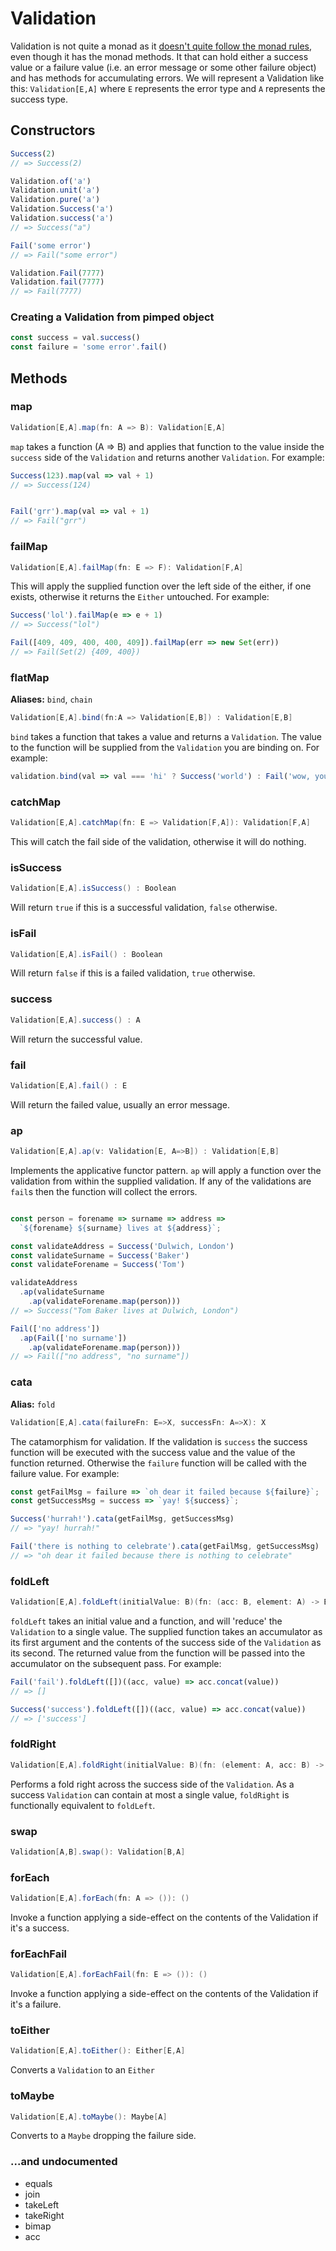 # Validation

Validation is not quite a monad as it [doesn't quite follow the monad rules](http://stackoverflow.com/questions/12211776/why-isnt-validation-a-monad-scalaz7), even though it has the monad methods. It that can hold either a success value or a failure value (i.e. an error message or some other failure object) and has methods for accumulating errors. We will represent a Validation like this: `Validation[E,A]` where `E` represents the error type and `A` represents the success type.

## Constructors

```javascript
Success(2)
// => Success(2)

Validation.of('a')
Validation.unit('a')
Validation.pure('a')
Validation.Success('a')
Validation.success('a')
// => Success("a")

Fail('some error')
// => Fail("some error")

Validation.Fail(7777)
Validation.fail(7777)
// => Fail(7777)
```

### Creating a Validation from pimped object

```javascript
const success = val.success()
const failure = 'some error'.fail()
```

## Methods

### map

```scala
Validation[E,A].map(fn: A => B): Validation[E,A]
```

`map` takes a function (A => B) and applies that function to the value inside the `success` side of the `Validation` and returns another `Validation`. For example:

```javascript
Success(123).map(val => val + 1)
// => Success(124)


Fail('grr').map(val => val + 1)
// => Fail("grr")
```

### failMap

```scala
Validation[E,A].failMap(fn: E => F): Validation[F,A]
```

This will apply the supplied function over the left side of the either, if one exists, otherwise it returns the `Either` untouched. For example:

```javascript
Success('lol').failMap(e => e + 1)
// => Success("lol")

Fail([409, 409, 400, 400, 409]).failMap(err => new Set(err))
// => Fail(Set(2) {409, 400})
```

### flatMap
**Aliases:** `bind`, `chain`

```scala
Validation[E,A].bind(fn:A => Validation[E,B]) : Validation[E,B]
```

`bind` takes a function that takes a value and returns a `Validation`. The value to the function will be supplied from the `Validation` you are binding on. For example:

```javascript
validation.bind(val => val === 'hi' ? Success('world') : Fail('wow, you really failed.'))
```

### catchMap

```scala
Validation[E,A].catchMap(fn: E => Validation[F,A]): Validation[F,A]
```

This will catch the fail side of the validation, otherwise it will do nothing.

### isSuccess

```scala
Validation[E,A].isSuccess() : Boolean
```

Will return `true` if this is a successful validation, `false` otherwise.

### isFail

```scala
Validation[E,A].isFail() : Boolean
```

Will return `false` if this is a failed validation, `true` otherwise.

### success

```scala
Validation[E,A].success() : A
```

Will return the successful value.


### fail

```scala
Validation[E,A].fail() : E
```

Will return the failed value, usually an error message.

### ap

```scala
Validation[E,A].ap(v: Validation[E, A=>B]) : Validation[E,B]
```

Implements the applicative functor pattern. `ap` will apply a function over the validation from within the supplied validation. If any of the validations are `fail`s then the function will collect the errors.

```javascript

const person = forename => surname => address =>
  `${forename} ${surname} lives at ${address}`;

const validateAddress = Success('Dulwich, London')
const validateSurname = Success('Baker')
const validateForename = Success('Tom')

validateAddress
  .ap(validateSurname
    .ap(validateForename.map(person)))
// => Success("Tom Baker lives at Dulwich, London")

Fail(['no address'])
  .ap(Fail(['no surname'])
    .ap(validateForename.map(person)))
// => Fail(["no address", "no surname"])
```

### cata
**Alias:** `fold`

```scala
Validation[E,A].cata(failureFn: E=>X, successFn: A=>X): X
```

The catamorphism for validation. If the validation is `success` the success function will be executed with the success value and the value of the function returned. Otherwise the `failure` function will be called with the failure value. For example:

```javascript
const getFailMsg = failure => `oh dear it failed because ${failure}`;
const getSuccessMsg = success => `yay! ${success}`;

Success('hurrah!').cata(getFailMsg, getSuccessMsg)
// => "yay! hurrah!"

Fail('there is nothing to celebrate').cata(getFailMsg, getSuccessMsg)
// => "oh dear it failed because there is nothing to celebrate"
```

### foldLeft

```scala
Validation[E,A].foldLeft(initialValue: B)(fn: (acc: B, element: A) -> B): B
```

`foldLeft` takes an initial value and a function, and will 'reduce' the `Validation` to a single value. The supplied function takes an accumulator as its first argument and the contents of the success side of the `Validation` as its second. The returned value from the function will be passed into the accumulator on the subsequent pass. For example:

```javascript
Fail('fail').foldLeft([])((acc, value) => acc.concat(value))
// => []

Success('success').foldLeft([])((acc, value) => acc.concat(value))
// => ['success']
```

### foldRight

```scala
Validation[E,A].foldRight(initialValue: B)(fn: (element: A, acc: B) -> B): B
```

Performs a fold right across the success side of the `Validation`. As a success `Validation` can contain at most a single value, `foldRight` is functionally equivalent to `foldLeft`.

### swap

```scala
Validation[A,B].swap(): Validation[B,A]
```

### forEach

```scala
Validation[E,A].forEach(fn: A => ()): ()
```

Invoke a function applying a side-effect on the contents of the Validation if it's a success.

### forEachFail

```scala
Validation[E,A].forEachFail(fn: E => ()): ()
```

Invoke a function applying a side-effect on the contents of the Validation if it's a failure.

### toEither

```scala
Validation[E,A].toEither(): Either[E,A]
```

Converts a `Validation` to an `Either`

### toMaybe

```scala
Validation[E,A].toMaybe(): Maybe[A]
```

Converts to a `Maybe` dropping the failure side.

### ...and undocumented
- equals
- join
- takeLeft
- takeRight
- bimap
- acc
